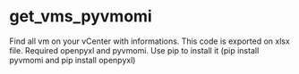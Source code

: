 # get_vms_pyvmomi
Find all vm on your vCenter with informations. This code is exported on xlsx file. Required openpyxl and  pyvmomi. Use pip to install it (pip install pyvmomi and pip install openpyxl)
